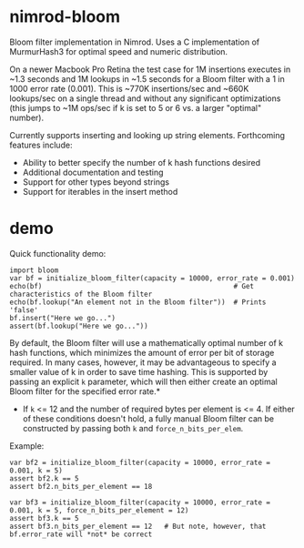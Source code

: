 nimrod-bloom
============

Bloom filter implementation in Nimrod. Uses a C implementation of MurmurHash3 for optimal speed and numeric distribution.

On a newer Macbook Pro Retina the test case for 1M insertions executes in ~1.3 seconds and 1M lookups in ~1.5 seconds for a Bloom filter with a 1 in 1000 error rate (0.001). This is ~770K insertions/sec and ~660K lookups/sec on a single thread and without any significant optimizations (this jumps to ~1M ops/sec if k is set to 5 or 6 vs. a larger "optimal" number).


Currently supports inserting and looking up string elements. Forthcoming features include:
* Ability to better specify the number of k hash functions desired
* Additional documentation and testing
* Support for other types beyond strings
* Support for iterables in the insert method


demo
====
Quick functionality demo:
```
import bloom
var bf = initialize_bloom_filter(capacity = 10000, error_rate = 0.001)
echo(bf)  											   # Get characteristics of the Bloom filter
echo(bf.lookup("An element not in the Bloom filter"))  # Prints 'false'
bf.insert("Here we go...")
assert(bf.lookup("Here we go..."))
```


By default, the Bloom filter will use a mathematically optimal number of k hash functions, which minimizes the amount of error per bit of storage required. In many cases, however, it may be advantageous to specify a smaller value of k in order to save time hashing. This is supported by passing an explicit `k` parameter, which will then either create an optimal Bloom filter for the specified error rate.*

* If `k` <= 12 and the number of required bytes per element is <= 4. If either of these conditions doesn't hold, a fully manual Bloom filter can be constructed by passing both `k` and `force_n_bits_per_elem`.

Example:
```
var bf2 = initialize_bloom_filter(capacity = 10000, error_rate = 0.001, k = 5)
assert bf2.k == 5
assert bf2.n_bits_per_element == 18

var bf3 = initialize_bloom_filter(capacity = 10000, error_rate = 0.001, k = 5, force_n_bits_per_element = 12)
assert bf3.k == 5
assert bf3.n_bits_per_element == 12   # But note, however, that bf.error_rate will *not* be correct
```

